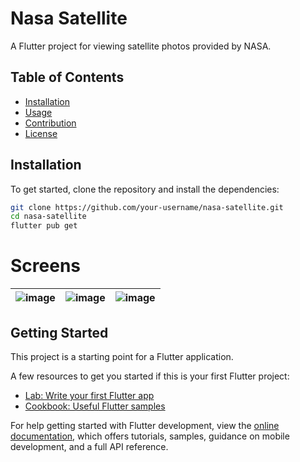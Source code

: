 # Nasa Satellite

A Flutter project for viewing satellite photos provided by NASA.

## Table of Contents

- [Installation](#installation)
- [Usage](#usage)
- [Contribution](#contribution)
- [License](#license)


## Installation

To get started, clone the repository and install the dependencies:

```bash
git clone https://github.com/your-username/nasa-satellite.git
cd nasa-satellite
flutter pub get
```

# Screens
| ![image](https://github.com/HenriqueMachine/NasaSatellite/assets/33548733/5a6e0106-8987-4053-9060-48aa10c8e882) | ![image](https://github.com/HenriqueMachine/NasaSatellite/assets/33548733/138c327f-2767-4e67-87b1-4b26c910616e) | ![image](https://github.com/HenriqueMachine/NasaSatellite/assets/33548733/babfa55d-08bc-4458-ba9c-f0be271c657a) |
|---|---|---|



## Getting Started

This project is a starting point for a Flutter application.

A few resources to get you started if this is your first Flutter project:

- [Lab: Write your first Flutter app](https://docs.flutter.dev/get-started/codelab)
- [Cookbook: Useful Flutter samples](https://docs.flutter.dev/cookbook)

For help getting started with Flutter development, view the
[online documentation](https://docs.flutter.dev/), which offers tutorials,
samples, guidance on mobile development, and a full API reference.
